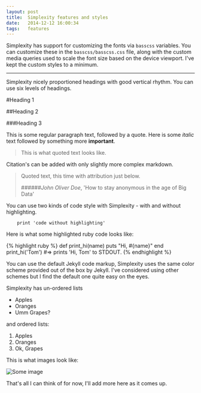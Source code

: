 ```yaml
---
layout: post
title:  Simplexity features and styles
date:   2014-12-12 16:00:34
tags:   features
---
```

Simplexity has support for customizing the fonts via `basscss` variables. You can customize these in the `basscss/basscss.css` 
file, along with the custom media queries used to scale the font size based on the device viewport. I've kept the custom 
styles to a minimum.

----

Simplexity nicely proportioned headings with good vertical rhythm. You can use six levels of headings.

#Heading 1

##Heading 2

###Heading 3

This is some regular paragraph text, followed by a quote. Here is some *italic* text followed by something more 
**important**.

> This is what quoted text looks like.

Citation's can be added with only slightly more complex markdown.

> Quoted text, this time with attribution just below.
>
> ######*John Oliver Doe*, 'How to stay anonymous in the age of Big Data'

You can use two kinds of code style with Simplexity - with and without highlighting.

        print 'code without highlighting'

Here is what some highlighted ruby code looks like:

{% highlight ruby %}
def print_hi(name)
  puts "Hi, #{name}"
end
print_hi('Tom')
#=> prints 'Hi, Tom' to STDOUT.
{% endhighlight %}

You can use the default Jekyll code markup, Simplexity uses the same color scheme provided out of the box by Jekyll. I've
considered using other schemes but I find the default one quite easy on the eyes.

Simplexity has un-ordered lists

- Apples
- Oranges
- Umm Grapes?

and ordered lists:

1. Apples
2. Oranges
3. Ok, Grapes

This is what images look like:

![Some image](http://www.placehold.it/350x150 "This is the image caption")

That's all I can think of for now, I'll add more here as it comes up.